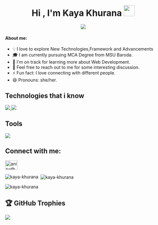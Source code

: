 <h1 align="center"><b>Hi , I'm Kaya Khurana </b><img src="https://media.giphy.com/media/hvRJCLFzcasrR4ia7z/giphy.gif" width="35"></h1>

<p align="center">
  <a href="https://github.com/DenverCoder1/readme-typing-svg">
	  <img src="https://readme-typing-svg.herokuapp.comfont=Time+New+Roman&color=white&size=30&center=true&vCenter=true&width=600&height=100&lines=Nice+to+meet+you";Tech+Enthusiast;Curious+Coder;Building+the+Future+with+Tech;>
  </a>
</p>

<!---<img src="https://user-images.githubusercontent.com/73097560/115834477-dbab4500-a447-11eb-908a-139a6edaec5c.gif">
<p align="center">
	<picture><img src = "https://github.com/0xAbdulKhalid/0xAbdulKhalid/raw/main/assets/mdImages/about_me.gif" width = 100px></picture>
</p>-->

#### About me:
- 💡 I love to explore New Technologies,Framework and Advancements
- 🎓 I am currently pursuing  MCA Degree from MSU Baroda.
- 🌱 I'm on track for learning more about Web Development.
- 💬 Feel free to reach out to me for some interesting discussion.
- ⚡ Fun fact: I love connecting with different people.
- 😄 Pronouns: she/her.

## Technologies that i know
<p align="left">
  <a href="https://skillicons.dev">
    <img src="https://skillicons.dev/icons?i=html,css,js,react,vite,tailwind,bootstrap,mysql,java&perline=14" />
    <img src="https://skillicons.dev/icons?i=python,nextjs,nodejs,express,mongodb&perline=14" />
  </a>
</p>

## Tools
<p align="left">
  <a href="https://skillicons.dev">
    <img src="https://skillicons.dev/icons?perline=7&i=git,github,anaconda,vscode,pycharm,netlify" />
  </a>
</p>

## Connect with me:
<p align="left">
	<a href="https://www.linkedin.com/in/kaya-khurana-6100a9253?utm_source=share&utm_campaign=share_via&utm_content=profile&utm_medium=android_app" target="blank">
		<img align="center" src="https://raw.githubusercontent.com/rahuldkjain/github-profile-readme-generator/master/src/images/icons/Social/linked-in-alt.svg" alt="anirudh-rai-072732220" height="30" width="40" />
	</a>
</p>
	
<p><img align="left" src="https://github-readme-stats.vercel.app/api/top-langs?username=kaya-khurana&show_icons=true&locale=en&layout=compact" alt="kaya-khurana" /></p>

<p>&nbsp;<img align="center" src="https://github-readme-stats.vercel.app/api?username=kaya-khurana&show_icons=true&locale=en" alt="kaya-khurana" /></p>

<p><img align="center" src="https://github-readme-streak-stats.herokuapp.com/?user=kaya-khurana&" alt="kaya-khurana" /></p>

## 🏆 GitHub Trophies

[![](https://github-profile-trophy.vercel.app/?username=kaya-khurana&theme=dracula&no-frame=false&no-bg=false&margin-w=4&row=2&column=9)](https://github-profile-trophy.vercel.app/?username=kashishgadhiya&theme=dracula&no-frame=false&no-bg=false&margin-w=4&row=2&column=9)
